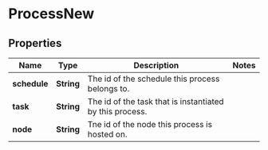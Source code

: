 
# ProcessNew

## Properties
Name | Type | Description | Notes
------------ | ------------- | ------------- | -------------
**schedule** | **String** | The id of the schedule this process belongs to. | 
**task** | **String** | The id of the task that is instantiated by this process. | 
**node** | **String** | Tne id of the node this process is hosted on. | 



